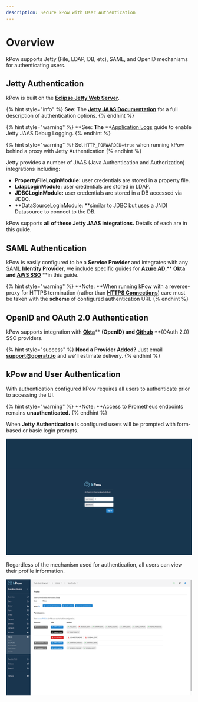 ```yaml
---
description: Secure kPow with User Authentication
---
```


# Overview

kPow supports Jetty (File, LDAP, DB, etc), SAML, and OpenID mechanisms for authenticating users.

## Jetty Authentication

kPow is built on the [**Eclipse Jetty Web Server**](https://www.eclipse.org/jetty/)**.**

{% hint style="info" %}
**See:** The [**Jetty JAAS Documentation**](https://www.eclipse.org/jetty/documentation/jetty-9/index.html#configuring-security) for a full description of authentication options.
{% endhint %}

{% hint style="warning" %}
**See: **The** **[Application Logs](../installation/application-logs.md) guide to enable Jetty JAAS Debug Logging.
{% endhint %}

{% hint style="warning" %}
Set `HTTP_FORWARDED=true` when running kPow behind a proxy with Jetty Authentication
{% endhint %}

Jetty provides a number of JAAS (Java Authentication and Authorization) integrations including:

* **PropertyFileLoginModule:** user credentials are stored in a property file.
* **LdapLoginModule:** user credentials are stored in LDAP.
* **JDBCLoginModule:** user credentials are stored in a DB accessed via JDBC.
* **DataSourceLoginModule: **similar to JDBC but uses a JNDI Datasource to connect to the DB.

kPow supports **all of these Jetty JAAS integrations.** Details of each are in this guide.

## SAML Authentication

kPow is easily configured to be a **Service Provider** and integrates with any SAML **Identity Provider**, we include specific guides for [**Azure AD**](saml/azure-ad-integration.md),** **[**Okta**](saml/okta-integration.md)** **and [**AWS SSO**](saml/aws-sso-integration.md)** **in this guide.

{% hint style="warning" %}
**Note: **When running kPow with a reverse-proxy for HTTPS termination (rather than [**HTTPS Connections**](../features/https-connections.md)) care must be taken with the **scheme** of configured authentication URI.
{% endhint %}

## OpenID and OAuth 2.0 Authentication

kPow supports integration with [**Okta**](openid/okta.md)** **(OpenID) and [**Github**](openid/github.md)** **(OAuth 2.0) SSO providers.

{% hint style="success" %}
**Need a Provider Added?** Just email **support@operatr.io** and we'll estimate delivery.
{% endhint %}

## kPow and User Authentication

With authentication configured kPow requires all users to authenticate prior to accessing the UI.

{% hint style="warning" %}
**Note: **Access to Prometheus endpoints remains **unauthenticated.**
{% endhint %}

When **Jetty Authentication** is configured users will be prompted with form-based or basic login prompts.

![](../.gitbook/assets/screen-login.png)

Regardless of the mechanism used for authentication, all users can view their profile information.

![](../.gitbook/assets/screen-profile.png)
